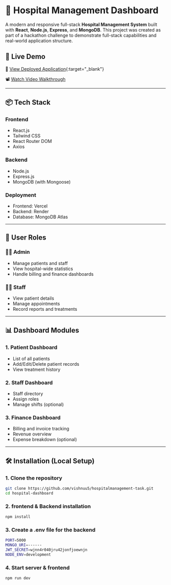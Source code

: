 # 🏥 Hospital Management Dashboard

A modern and responsive full-stack **Hospital Management System** built with **React**, **Node.js**, **Express**, and **MongoDB**. This project was created as part of a hackathon challenge to demonstrate full-stack capabilities and real-world application structure.

## 🚀 Live Demo

🔗 [View Deployed Application](https://hospitalmanagement-task.vercel.app){:target="_blank"}

📽️ [Watch Video Walkthrough](https://github.com/user-attachments/assets/2cea3669-5ab2-435b-8ecd-97e0117f9552)

---

## 📦 Tech Stack

### Frontend
- React.js
- Tailwind CSS
- React Router DOM
- Axios

### Backend
- Node.js
- Express.js
- MongoDB (with Mongoose)

### Deployment
- Frontend: Vercel
- Backend: Render
- Database: MongoDB Atlas

---

## 👥 User Roles

### 👨‍⚕️ Admin
- Manage patients and staff
- View hospital-wide statistics
- Handle billing and finance dashboards

### 🧑‍⚕️ Staff
- View patient details
- Manage appointments
- Record reports and treatments

---

## 📊 Dashboard Modules

### 1. Patient Dashboard
- List of all patients
- Add/Edit/Delete patient records
- View treatment history

### 2. Staff Dashboard
- Staff directory
- Assign roles
- Manage shifts (optional)

### 3. Finance Dashboard
- Billing and invoice tracking
- Revenue overview
- Expense breakdown (optional)

---

## 🛠️ Installation (Local Setup)

### 1. Clone the repository
```bash
git clone https://github.com/vishnuu5/hospitalmanagement-task.git
cd hospital-dashboard
```
### 2. frontend & Backend installation
```bash
npm install
```

### 3. Create a .env file for the backend 
```bash
PORT=5000
MONGO_URI=------
JWT_SECRET=wjnn4r040jru42jonfjoewnjn
NODE_ENV=development
```

### 4. Start server & frontend
```bash
npm run dev
```




